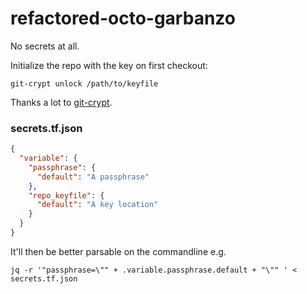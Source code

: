 
# refactored-octo-garbanzo

No secrets at all.


Initialize the repo with the key on first checkout:

```
git-crypt unlock /path/to/keyfile
```



Thanks a lot to [git-crypt](https://www.agwa.name/projects/git-crypt/).




### secrets.tf.json

```json
{
  "variable": {
    "passphrase": {
      "default": "A passphrase"
    },
    "repo_keyfile": {
      "default": "A key location"
    }
  }
}
```

It'll then be better parsable on the commandline e.g.

```
jq -r '"passphrase=\"" + .variable.passphrase.default + "\"" ' < secrets.tf.json
```


